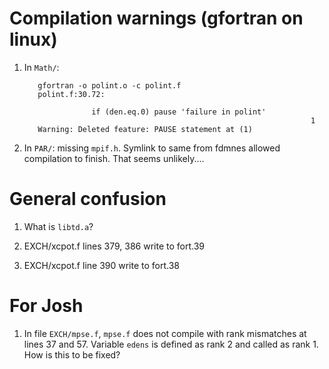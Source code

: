 
# Compilation warnings (gfortran on linux)

 1. In `Math/`: 

           gfortran -o polint.o -c polint.f
           polint.f:30.72:

                       if (den.eq.0) pause 'failure in polint'                     
                                                                        1
           Warning: Deleted feature: PAUSE statement at (1)

 2. In `PAR/`: missing `mpif.h`.  Symlink to same from fdmnes allowed
    compilation to finish.  That seems unlikely....


# General confusion

 1. What is `libtd.a`?

 2. EXCH/xcpot.f lines 379, 386 write to fort.39

 3. EXCH/xcpot.f line 390 write to fort.38

# For Josh

 1. In file `EXCH/mpse.f`, `mpse.f` does not compile with rank
    mismatches at lines 37 and 57.  Variable `edens` is defined as
    rank 2 and called as rank 1.  How is this to be fixed?
	
 
